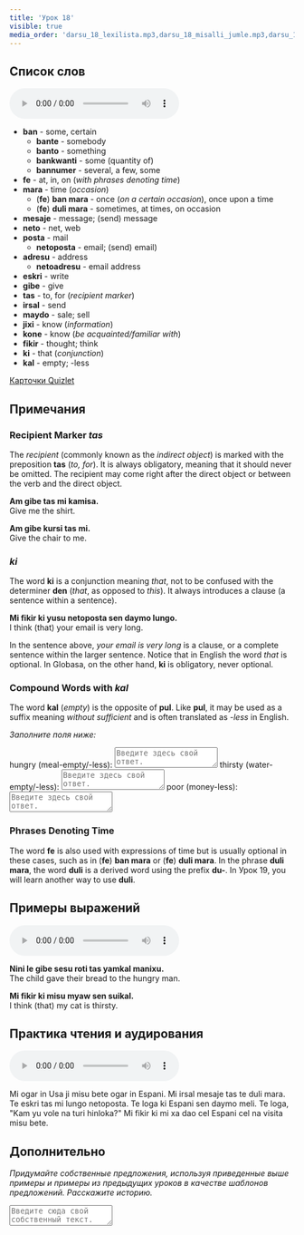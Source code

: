 ```yaml
---
title: 'Урок 18'
visible: true
media_order: 'darsu_18_lexilista.mp3,darsu_18_misalli_jumle.mp3,darsu_18_doxoli_abyasa.mp3'
---
```


## Список слов

<audio controls>
 <source src="/darsu/18/darsu_18_lexilista.mp3" type="audio/mp3" />
 <p>Ваше устройство не поддерживает HTML5 аудио.</p>
</audio>

* **ban** - some, certain
	* **bante** - somebody
	* **banto** - something
	* **bankwanti** - some (quantity of)
	* **bannumer** - several, a few, some
* **fe** - at, in, on (_with phrases denoting time_)
* **mara** - time (_occasion_)
	* (**fe**) **ban mara** - once (_on a certain occasion_), once upon a time
	* (**fe**) **duli mara** - sometimes, at times, on occasion
* **mesaje** - message; (send) message  
* **neto** - net, web
* **posta** - mail
    * **netoposta** - email; (send) email)  
* **adresu** - address
    * **netoadresu** - email address
* **eskri** - write
* **gibe** - give
* **tas** - to, for (_recipient marker_)
* **irsal** - send
* **maydo** - sale; sell
* **jixi** - know (_information_)
* **kone** - know (_be acquainted/familiar with_)
* **fikir** - thought; think
* **ki** - that (_conjunction_)
* **kal** - empty; -less

[Карточки Quizlet](https://quizlet.com/652361999/globasa-101-lesson-18-flash-cards/)

## Примечания
### Recipient Marker _tas_

The _recipient_ (commonly known as the _indirect object_) is marked with the preposition **tas** (_to, for_). It is always obligatory, meaning that it should never be omitted. The recipient may come right after the direct object or between the verb and the direct object.

**Am gibe tas mi kamisa.**  
Give me the shirt.

**Am gibe kursi tas mi.**  
Give the chair to me.

### _ki_

The word **ki** is a conjunction meaning _that_, not to be confused with the determiner **den** (_that_, as opposed to _this_). It always introduces a clause (a sentence within a sentence). 

**Mi fikir ki yusu netoposta sen daymo lungo.**  
I think (that) your email is very long.

In the sentence above, _your email is very long_ is a clause, or a complete sentence within the larger sentence. Notice that in English the word _that_ is optional. In Globasa, on the other hand, **ki** is obligatory, never optional.  

### Compound Words with _kal_

The word **kal** (_empty_) is the opposite of **pul**. Like **pul**, it may be used as a suffix meaning _without sufficient_ and is often translated as _-less_ in English.

_Заполните поля ниже:_

hungry (meal-empty/-less): <textarea width="100%" spellcheck="false" placeholder="Введите здесь свой ответ."></textarea>
thirsty (water-empty/-less): <textarea width="100%" spellcheck="false" placeholder="Введите здесь свой ответ."></textarea>
poor (money-less): <textarea width="100%" spellcheck="false" placeholder="Введите здесь свой ответ."></textarea>

### Phrases Denoting Time

The word **fe** is also used with expressions of time but is usually optional in these cases, such as in (**fe**) **ban mara** or (**fe**) **duli mara**. In the phrase **duli mara**, the word **duli** is a derived word using the prefix **du-**. In Урок 19, you will learn another way to use **duli**. 

## Примеры выражений

<audio controls>
 <source src="/darsu/18/darsu_18_misalli_jumle.mp3" type="audio/mp3" />
 <p>Ваше устройство не поддерживает HTML5 аудио.</p>
</audio>

**Nini le gibe sesu roti tas yamkal manixu.**  
The child gave their bread to the hungry man.

**Mi fikir ki misu myaw sen suikal.**  
I think (that) my cat is thirsty.

## Практика чтения и аудирования

<audio controls>
 <source src="/darsu/18/darsu_18_doxoli_abyasa.mp3" type="audio/mp3" />
 <p>Ваше устройство не поддерживает HTML5 аудио.</p>
</audio>

Mi ogar in Usa ji misu bete ogar in Espani. Mi irsal mesaje tas te duli mara. Te eskri tas mi lungo netoposta. Te loga ki Espani sen daymo meli. Te loga, "Kam yu vole na turi hinloka?" Mi fikir ki mi xa dao cel Espani cel na visita misu bete. 

## Дополнительно
 
_Придумайте собственные предложения, используя приведенные выше примеры и примеры из предыдущих уроков в качестве шаблонов предложений. Расскажите историю._

<textarea width="100%" spellcheck="false" placeholder="Введите сюда свой собственный текст."></textarea>